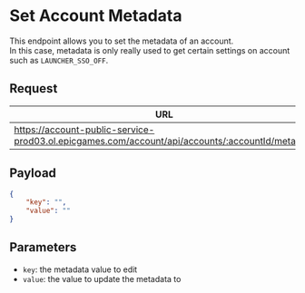 # Set Account Metadata
This endpoint allows you to set the metadata of an account.  
In this case, metadata is only really used to get certain settings on account such as `LAUNCHER_SSO_OFF`.

## Request
| URL                                                                                             | Method |
| ----------------------------------------------------------------------------------------------- | ------ |
| https://account-public-service-prod03.ol.epicgames.com/account/api/accounts/:accountId/metadata | `POST` |

## Payload
```json
{
    "key": "",
    "value": ""
}
```

## Parameters
- `key`: the metadata value to edit  
- `value`: the value to update the metadata to
